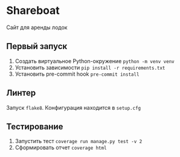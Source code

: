 # Shareboat

Сайт для аренды лодок

## Первый запуск

1. Создать виртуальное Python-окружение `python -m venv venv`
2. Установить зависимости `pip install -r requirements.txt`
3. Установить pre-commit hook `pre-commit install`
 
## Линтер

Запуск `flake8`. Конфигурация находится в `setup.cfg`

## Тестирование

1. Запустить тест `coverage run manage.py test -v 2`
2. Сформировать отчет `coverage html`